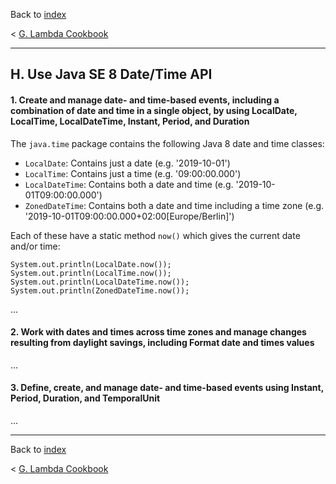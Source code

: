 Back to [index](README.md)

&lt; [G. Lambda Cookbook](G.md)

---
## H. Use Java SE 8 Date/Time API
#### 1. Create and manage date- and time-based events, including a combination of date and time in a single object, by using LocalDate, LocalTime, LocalDateTime, Instant, Period, and Duration

The `java.time` package contains the following Java 8 date and time classes:
* `LocalDate`: Contains just a date (e.g. '2019-10-01')
* `LocalTime`: Contains just a time (e.g. '09:00:00.000')
* `LocalDateTime`: Contains both a date and time (e.g. '2019-10-01T09:00:00.000')
* `ZonedDateTime`: Contains both a date and time including a time zone (e.g. '2019-10-01T09:00:00.000+02:00[Europe/Berlin]')

Each of these have a static method `now()` which gives the current date and/or time:
```
System.out.println(LocalDate.now());
System.out.println(LocalTime.now());
System.out.println(LocalDateTime.now());
System.out.println(ZonedDateTime.now());
```

...
#### 2. Work with dates and times across time zones and manage changes resulting from daylight savings, including Format date and times values
...
#### 3. Define, create, and manage date- and time-based events using Instant, Period, Duration, and TemporalUnit
...

---
Back to [index](README.md)

&lt; [G. Lambda Cookbook](G.md)
